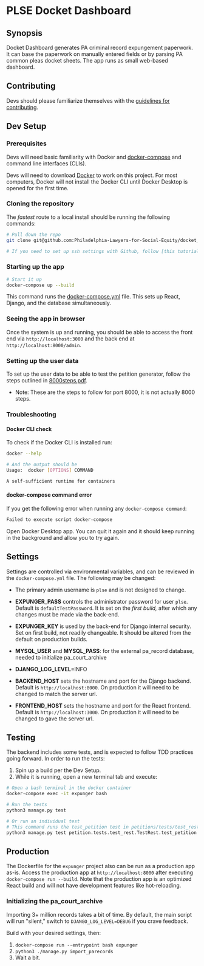 # PLSE Docket Dashboard

## Synopsis

Docket Dashboard generates PA criminal record expungement paperwork.  It can
base the paperwork on manually entered fields or by parsing PA common pleas
docket sheets.  The app runs as small web-based dashboard.

## Contributing

Devs should please familiarize themselves with the [guidelines for contributing](./CONTRIBUTING.md). 

## Dev Setup

### Prerequisites

Devs will need basic familiarity with Docker and
[docker-compose](https://docs.docker.com/compose/) and command line interfaces (CLIs).

Devs will need to download [Docker](https://docs.docker.com/get-docker/) to work on this project. For most computers, Docker will not install the Docker CLI until Docker Desktop is opened for the first time.

### Cloning the repository

The *fastest* route to a local install should be running the following commands:

```sh
# Pull down the repo
git clone git@github.com:Philadelphia-Lawyers-for-Social-Equity/docket_dashboard.git

# If you need to set up ssh settings with Github, follow [this tutorial](https://docs.github.com/en/authentication/connecting-to-github-with-ssh)
```

### Starting up the app

```sh
# Start it up
docker-compose up --build
```

This command runs the [docker-compose.yml](docker-compose.yml) file. This sets up React, Django, and the database simultaneously.

### Seeing the app in browser

Once the system is up and running, you should be able to access the front end
via `http://localhost:3000` and the back end at
`http://localhost:8000/admin`.

### Setting up the user data

To set up the user data to be able to test the petition generator, follow the steps outlined in [8000steps.pdf](https://codeforphilly.slack.com/files/UDSLHGC03/F02H8NF2ERY/8000steps.pdf).

* Note: These are the steps to follow for port 8000, it is not actually 8000 steps.

### Troubleshooting

#### Docker CLI check

To check if the Docker CLI is installed run:
```sh
docker --help

# And the output should be
Usage:  docker [OPTIONS] COMMAND

A self-sufficient runtime for containers
```
#### docker-compose command error
If you get the following error when running any `docker-compose command`:
```sh
Failed to execute script docker-compose
```
Open Docker Desktop app. You can quit it again and it should keep running in the background and allow you to try again.

## Settings

Settings are controlled via environmental variables, and can be reviewed in the
`docker-compose.yml` file.  The following may be changed:

- The primary admin username is `plse` and is not designed to change.
- **EXPUNGER_PASS** controls the administrator password for user `plse`.  Default is
  `defaultTestPassword`. It is set on the *first build,* after which any
  changes must be made via the back-end.
- **EXPUNGER_KEY** is used by the back-end for Django internal security.
  Set on first build, not readily changeable.  It should be altered from the
  default on production builds.

- **MYSQL_USER** and **MYSQL_PASS**: for the external pa_record database, needed to initialize
  pa_court_archive
- **DJANGO_LOG_LEVEL**=INFO
- **BACKEND_HOST** sets the hostname and port for the Django backend. Default is
  `http://localhost:8000`. On production it will need to be changed to match
  the server url.
- **FRONTEND_HOST** sets the hostname and port for the React frontend. Default is
  `http://localhost:3000`. On production it will need to be changed to gave the
   server url.

## Testing

The backend includes some tests, and is expected to follow TDD practices going
forward.  In order to run the tests:

1. Spin up a build per the Dev Setup.
2. While it is running, open a new terminal tab and execute:
```sh
# Open a bash terminal in the docker container
docker-compose exec -it expunger bash

# Run the tests
python3 manage.py test

# Or run an individual test
# This command runs the test_petition test in petitions/tests/test_rest.py
python3 manage.py test petition.tests.test_rest.TestRest.test_petition
```

## Production

The Dockerfile for the `expunger` project also can be run as a production app
as-is. Access the production app at `http://localhost:8000` after executing
`docker-compose run --build`. Note that the production app is an optimized React
build and will not have development features like hot-reloading.

### Initializing the pa_court_archive

Importing 3+ million records takes a bit of time. By default, the main script
will run "silent," switch to `DJANGO_LOG_LEVEL=DEBUG` if you crave feedback.

Build with your desired settings, then:

1. `docker-compose run --entrypoint bash expunger`
2. `python3 ./manage.py import_parecords`
3. Wait a bit.

